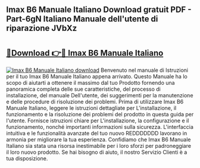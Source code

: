 ## Imax B6 Manuale Italiano Download gratuit PDF - Part-6gN Italiano Manuale dell'utente di riparazione JVbXz

# <h2><a href="http://dfeetn.blite.top/?on=Imax+B6+Manuale+Italiano">🔗Download 👉🔴 Imax B6 Manuale Italiano</a></h2>

[![Imax B6 Manuale Italiano download](https://i.imgur.com/lujVjoI.png)](http://dfeetn.blite.top/?on=Imax+B6+Manuale+Italiano)
Benvenuto nel manuale di Istruzioni per il tuo Imax B6 Manuale Italiano appena arrivato. Questo Manuale ha lo scopo di aiutarti a ottenere il massimo dal tuo Prodotto fornendo una panoramica completa delle sue caratteristiche, del processo di installazione, del manuale Dell'utente, dei suggerimenti per la manutenzione e delle procedure di risoluzione dei problemi. Prima di utilizzare Imax B6 Manuale Italiano, leggere le istruzioni dettagliate per L'installazione, il funzionamento e la risoluzione dei problemi del prodotto in questa guida per l'utente. Fornisce istruzioni chiare per L'installazione, la configurazione e il funzionamento, nonché importanti informazioni sulla sicurezza. L'interfaccia intuitiva e le funzionalità avanzate del tuo nuovo REDDDDDDD lavorano in armonia per migliorare la tua esperienza. Confidiamo che Imax B6 Manuale Italiano sia stata una risorsa inestimabile per i loro sforzi per padroneggiare il loro nuovo prodotto. Se hai bisogno di aiuto, il nostro Servizio Clienti è a tua disposizione.
